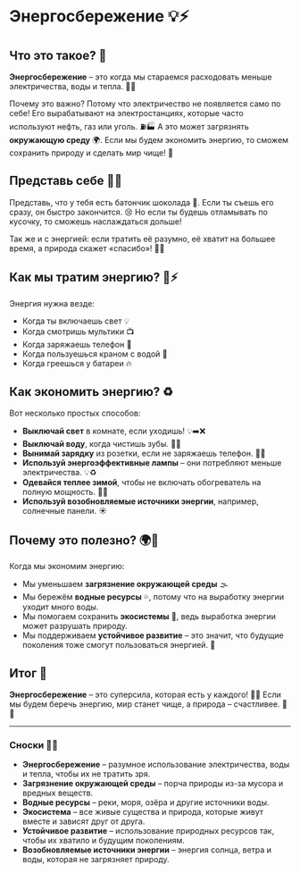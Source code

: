 # Энергосбережение 💡⚡

## Что это такое? 🤔

**Энергосбережение** – это когда мы стараемся расходовать меньше электричества, воды и тепла. 🔌💧

Почему это важно? Потому что электричество не появляется само по себе! Его вырабатывают на электростанциях, которые часто используют нефть, газ или уголь. ⛽🏭 А это может загрязнять **окружающую среду** 🌍. Если мы будем экономить энергию, то сможем сохранить природу и сделать мир чище! 💚

## Представь себе 🎠🎢

Представь, что у тебя есть батончик шоколада 🍫. Если ты съешь его сразу, он быстро закончится. 😢 Но если ты будешь отламывать по кусочку, то сможешь наслаждаться дольше!

Так же и с энергией: если тратить её разумно, её хватит на большее время, а природа скажет «спасибо»! 🌱😊

## Как мы тратим энергию? 🔋⚡

Энергия нужна везде:

- Когда ты включаешь свет 💡
- Когда смотришь мультики 📺
- Когда заряжаешь телефон 📱
- Когда пользуешься краном с водой 🚰
- Когда греешься у батареи 🔥

## Как экономить энергию? ♻️

Вот несколько простых способов:

- **Выключай свет** в комнате, если уходишь! 💡➡️❌
- **Выключай воду**, когда чистишь зубы. 🦷🚰
- **Вынимай зарядку** из розетки, если не заряжаешь телефон. 🔌📱
- **Используй энергоэффективные лампы** – они потребляют меньше электричества. 💡♻️
- **Одевайся теплее зимой**, чтобы не включать обогреватель на полную мощность. 🧣🔥
- **Используй возобновляемые источники энергии**, например, солнечные панели. ☀️

## Почему это полезно? 🌍💚

Когда мы экономим энергию:

- Мы уменьшаем **загрязнение окружающей среды** 🌫️
- Мы бережём **водные ресурсы** 💦, потому что на выработку энергии уходит много воды.
- Мы помогаем сохранить **экосистемы** 🌱, ведь выработка энергии может разрушать природу.
- Мы поддерживаем **устойчивое развитие** – это значит, что будущие поколения тоже смогут пользоваться энергией. 🔄

## Итог 🎯

**Энергосбережение** – это суперсила, которая есть у каждого! 💪✨ Если мы будем беречь энергию, мир станет чище, а природа – счастливее. 🌿😊

---

### Сноски 🧐📖

- **Энергосбережение** – разумное использование электричества, воды и тепла, чтобы их не тратить зря.
- **Загрязнение окружающей среды** – порча природы из-за мусора и вредных веществ.
- **Водные ресурсы** – реки, моря, озёра и другие источники воды.
- **Экосистема** – все живые существа и природа, которые живут вместе и зависят друг от друга.
- **Устойчивое развитие** – использование природных ресурсов так, чтобы их хватило и будущим поколениям.
- **Возобновляемые источники энергии** – энергия солнца, ветра и воды, которая не загрязняет природу.


